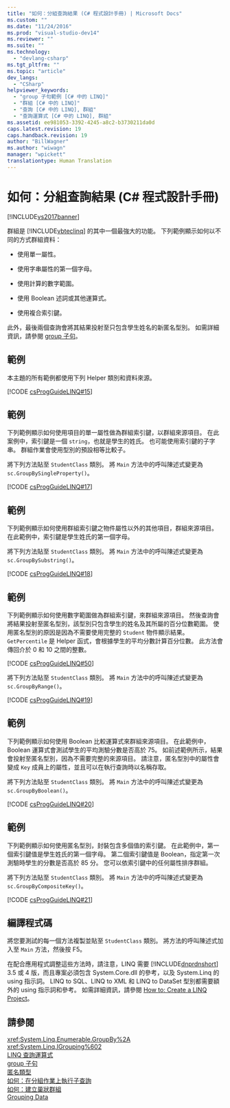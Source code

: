 ```yaml
---
title: "如何：分組查詢結果 (C# 程式設計手冊) | Microsoft Docs"
ms.custom: ""
ms.date: "11/24/2016"
ms.prod: "visual-studio-dev14"
ms.reviewer: ""
ms.suite: ""
ms.technology: 
  - "devlang-csharp"
ms.tgt_pltfrm: ""
ms.topic: "article"
dev_langs: 
  - "CSharp"
helpviewer_keywords: 
  - "group 子句範例 [C# 中的 LINQ]"
  - "群組 [C# 中的 LINQ]"
  - "查詢 [C# 中的 LINQ], 群組"
  - "查詢運算式 [C# 中的 LINQ], 群組"
ms.assetid: ee981053-3392-4245-a8c2-b3730211da0d
caps.latest.revision: 19
caps.handback.revision: 19
author: "BillWagner"
ms.author: "wiwagn"
manager: "wpickett"
translationtype: Human Translation
---
```

# 如何：分組查詢結果 (C# 程式設計手冊)
[!INCLUDE[vs2017banner](../../../csharp/includes/vs2017banner.md)]

群組是 [!INCLUDE[vbteclinq](../../../csharp/includes/vbteclinq_md.md)] 的其中一個最強大的功能。  下列範例顯示如何以不同的方式群組資料：  
  
-   使用單一屬性。  
  
-   使用字串屬性的第一個字母。  
  
-   使用計算的數字範圍。  
  
-   使用 Boolean 述詞或其他運算式。  
  
-   使用複合索引鍵。  
  
 此外，最後兩個查詢會將其結果投射至只包含學生姓名的新匿名型別。  如需詳細資訊，請參閱 [group 子句](../../../csharp/language-reference/keywords/group-clause.md)。  
  
## 範例  
 本主題的所有範例都使用下列 Helper 類別和資料來源。  
  
 [!CODE [csProgGuideLINQ#15](../CodeSnippet/VS_Snippets_VBCSharp/csProgGuideLINQ#15)]  
  
## 範例  
 下列範例顯示如何使用項目的單一屬性做為群組索引鍵，以群組來源項目。  在此案例中，索引鍵是一個 `string`，也就是學生的姓氏。  也可能使用索引鍵的子字串。  群組作業會使用型別的預設相等比較子。  
  
 將下列方法貼至 `StudentClass` 類別。  將 `Main` 方法中的呼叫陳述式變更為 `sc.GroupBySingleProperty()`。  
  
 [!CODE [csProgGuideLINQ#17](../CodeSnippet/VS_Snippets_VBCSharp/csProgGuideLINQ#17)]  
  
## 範例  
 下列範例顯示如何使用群組索引鍵之物件屬性以外的其他項目，群組來源項目。  在此範例中，索引鍵是學生姓氏的第一個字母。  
  
 將下列方法貼至 `StudentClass` 類別。  將 `Main` 方法中的呼叫陳述式變更為 `sc.GroupBySubstring()`。  
  
 [!CODE [csProgGuideLINQ#18](../CodeSnippet/VS_Snippets_VBCSharp/csProgGuideLINQ#18)]  
  
## 範例  
 下列範例顯示如何使用數字範圍做為群組索引鍵，來群組來源項目。  然後查詢會將結果投射至匿名型別，該型別只包含學生的姓名及其所屬的百分位數範圍。  使用匿名型別的原因是因為不需要使用完整的 `Student` 物件顯示結果。  `GetPercentile` 是 Helper 函式，會根據學生的平均分數計算百分位數。  此方法會傳回介於 0 和 10 之間的整數。  
  
 [!CODE [csProgGuideLINQ#50](../CodeSnippet/VS_Snippets_VBCSharp/csProgGuideLINQ#50)]  
  
 將下列方法貼至 `StudentClass` 類別。  將 `Main` 方法中的呼叫陳述式變更為 `sc.GroupByRange()`。  
  
 [!CODE [csProgGuideLINQ#19](../CodeSnippet/VS_Snippets_VBCSharp/csProgGuideLINQ#19)]  
  
## 範例  
 下列範例顯示如何使用 Boolean 比較運算式來群組來源項目。  在此範例中，Boolean 運算式會測試學生的平均測驗分數是否高於 75。  如前述範例所示，結果會投射至匿名型別，因為不需要完整的來源項目。  請注意，匿名型別中的屬性會變成 `Key` 成員上的屬性，並且可以在執行查詢時以名稱存取。  
  
 將下列方法貼至 `StudentClass` 類別。  將 `Main` 方法中的呼叫陳述式變更為 `sc.GroupByBoolean()`。  
  
 [!CODE [csProgGuideLINQ#20](../CodeSnippet/VS_Snippets_VBCSharp/csProgGuideLINQ#20)]  
  
## 範例  
 下列範例顯示如何使用匿名型別，封裝包含多個值的索引鍵。  在此範例中，第一個索引鍵值是學生姓氏的第一個字母。  第二個索引鍵值是 Boolean，指定第一次測驗時學生的分數是否高於 85 分。  您可以依索引鍵中的任何屬性排序群組。  
  
 將下列方法貼至 `StudentClass` 類別。  將 `Main` 方法中的呼叫陳述式變更為 `sc.GroupByCompositeKey()`。  
  
 [!CODE [csProgGuideLINQ#21](../CodeSnippet/VS_Snippets_VBCSharp/csProgGuideLINQ#21)]  
  
## 編譯程式碼  
 將您要測試的每一個方法複製並貼至 `StudentClass` 類別。  將方法的呼叫陳述式加入至 `Main` 方法，然後按 F5。  
  
 在配合應用程式調整這些方法時，請注意，LINQ 需要 [!INCLUDE[dnprdnshort](../../../csharp/getting-started/includes/dnprdnshort_md.md)] 3.5 或 4 版，而且專案必須包含 System.Core.dll 的參考，以及 System.Linq 的 using 指示詞。  LINQ to SQL、LINQ to XML 和 LINQ to DataSet 型別都需要額外的 using 指示詞和參考。  如需詳細資訊，請參閱 [How to: Create a LINQ Project](../Topic/How%20to:%20Create%20a%20LINQ%20Project.md)。  
  
## 請參閱  
 <xref:System.Linq.Enumerable.GroupBy%2A>   
 <xref:System.Linq.IGrouping%602>   
 [LINQ 查詢運算式](../../../csharp/programming-guide/linq-query-expressions/index.md)   
 [group 子句](../../../csharp/language-reference/keywords/group-clause.md)   
 [匿名類型](../../../csharp/programming-guide/classes-and-structs/anonymous-types.md)   
 [如何：在分組作業上執行子查詢](../../../csharp/programming-guide/linq-query-expressions/how-to-perform-a-subquery-on-a-grouping-operation.md)   
 [如何：建立巢狀群組](../../../csharp/programming-guide/linq-query-expressions/how-to-create-a-nested-group.md)   
 [Grouping Data](../../../visual-basic/programming-guide/concepts/linq/grouping-data.md)